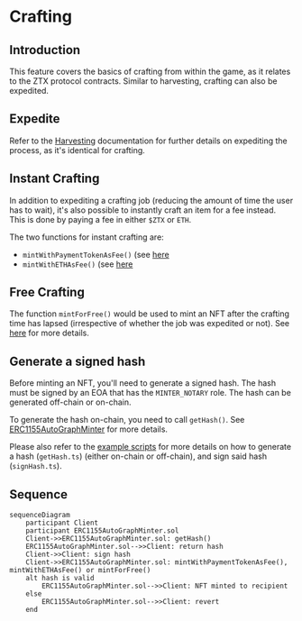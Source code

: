 # Crafting

## Introduction
This feature covers the basics of crafting from within the game, as it relates to the ZTX protocol contracts. Similar to harvesting, crafting can also be expedited.

## Expedite
Refer to the [Harvesting](./Harvesting.md) documentation for further details on expediting the process, as it's identical for crafting.

## Instant Crafting
In addition to expediting a crafting job (reducing the amount of time the user has to wait), it's also possible to instantly craft an item for a fee instead. This is done by paying a fee in either `$ZTX` or `ETH`.

The two functions for instant crafting are:

- `mintWithPaymentTokenAsFee()` (see [here](../contracts/nfts/ERC1155AutoGraphMinter.md#mintWithPaymentTokenAsFee)
- `mintWithETHAsFee()` (see [here](../contracts/nfts/ERC1155AutoGraphMinter.md#mintWithETHAsFee)

## Free Crafting
The function `mintForFree()` would be used to mint an NFT after the crafting time has lapsed (irrespective of whether the job was expedited or not). See [here](../contracts/nfts/ERC1155AutoGraphMinter.md#mintForFree) for more details.

## Generate a signed hash
Before minting an NFT, you'll need to generate a signed hash. The hash must be signed by an EOA that has the `MINTER_NOTARY` role. The hash can be generated off-chain or on-chain. 

To generate the hash on-chain, you need to call `getHash()`. See [ERC1155AutoGraphMinter](../contracts/nfts/ERC1155AutoGraphMinter.md#getHash) for more details.

Please also refer to the [example scripts](../../script/utils/nfts) for more details on how to generate a hash (`getHash.ts`) (either on-chain or off-chain), and sign said hash (`signHash.ts`).

## Sequence
```mermaid
sequenceDiagram
    participant Client
    participant ERC1155AutoGraphMinter.sol
    Client->>ERC1155AutoGraphMinter.sol: getHash()
    ERC1155AutoGraphMinter.sol-->>Client: return hash
    Client->>Client: sign hash
    Client->>ERC1155AutoGraphMinter.sol: mintWithPaymentTokenAsFee(), mintWithETHAsFee() or mintForFree()
    alt hash is valid
        ERC1155AutoGraphMinter.sol-->>Client: NFT minted to recipient
    else
        ERC1155AutoGraphMinter.sol-->>Client: revert
    end
```
